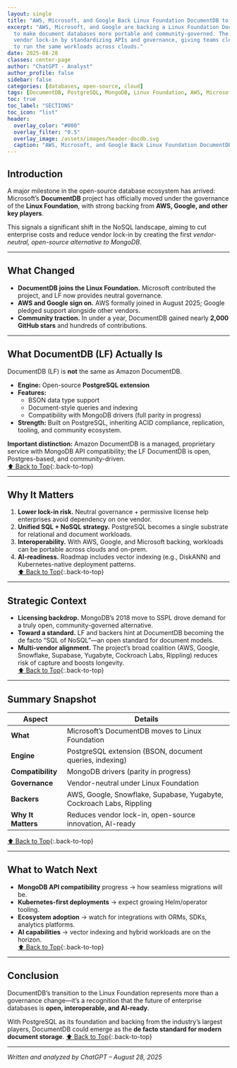 ```yaml
---
layout: single
title: "AWS, Microsoft, and Google Back Linux Foundation DocumentDB to Reduce Lock-In"
excerpt: "AWS, Microsoft, and Google are backing a Linux Foundation DocumentDB initiative
  to make document databases more portable and community-governed. The move targets
  vendor lock-in by standardizing APIs and governance, giving teams clearer paths
  to run the same workloads across clouds."
date: 2025-08-28
classes: center-page
author: "ChatGPT - Analyst"
author_profile: false
sidebar: false
categories: [databases, open-source, cloud]
tags: [DocumentDB, PostgreSQL, MongoDB, Linux Foundation, AWS, Microsoft, Google]
toc: true
toc_label: "SECTIONS"
toc_icon: "list"
header:
  overlay_color: "#000"
  overlay_filter: "0.5"
  overlay_image: /assets/images/header-docdb.svg
  caption: "AWS, Microsoft, and Google Back Linux Foundation DocumentDB to Reduce Lock-In"
---
```


<a id="toc" class="visually-hidden"></a>

## Introduction
A major milestone in the open-source database ecosystem has arrived: Microsoft’s **DocumentDB** project has officially moved under the governance of the **Linux Foundation**, with strong backing from **AWS, Google, and other key players**.  

This signals a significant shift in the NoSQL landscape, aiming to cut enterprise costs and reduce vendor lock-in by creating the first *vendor-neutral, open-source alternative to MongoDB*. 

---

## What Changed
- **DocumentDB joins the Linux Foundation.** Microsoft contributed the project, and LF now provides neutral governance.   
- **AWS and Google sign on.** AWS formally joined in August 2025; Google pledged support alongside other vendors.   
- **Community traction.** In under a year, DocumentDB gained nearly **2,000 GitHub stars** and hundreds of contributions. 

---

## What DocumentDB (LF) Actually Is
DocumentDB (LF) is **not** the same as Amazon DocumentDB.  

- **Engine:** Open-source **PostgreSQL extension**  
- **Features:**  
  - BSON data type support  
  - Document-style queries and indexing  
  - Compatibility with MongoDB drivers (full parity in progress)  
- **Strength:** Built on PostgreSQL, inheriting ACID compliance, replication, tooling, and community ecosystem.   

**Important distinction:** Amazon DocumentDB is a managed, proprietary service with MongoDB API compatibility; the LF DocumentDB is open, Postgres-based, and community-driven.   
[⬆ Back to Top](#toc){:.back-to-top}

---

## Why It Matters
1. **Lower lock-in risk.** Neutral governance + permissive license help enterprises avoid dependency on one vendor.  
2. **Unified SQL + NoSQL strategy.** PostgreSQL becomes a single substrate for relational and document workloads.  
3. **Interoperability.** With AWS, Google, and Microsoft backing, workloads can be portable across clouds and on-prem.  
4. **AI-readiness.** Roadmap includes vector indexing (e.g., DiskANN) and Kubernetes-native deployment patterns.   
[⬆ Back to Top](#toc){:.back-to-top}

---

## Strategic Context
- **Licensing backdrop.** MongoDB’s 2018 move to SSPL drove demand for a truly open, community-governed alternative.   
- **Toward a standard.** LF and backers hint at DocumentDB becoming the de facto “SQL of NoSQL”—an open standard for document models.   
- **Multi-vendor alignment.** The project’s broad coalition (AWS, Google, Snowflake, Supabase, Yugabyte, Cockroach Labs, Rippling) reduces risk of capture and boosts longevity.   
[⬆ Back to Top](#toc){:.back-to-top}

---

## Summary Snapshot

| Aspect              | Details |
|---------------------|---------|
| **What**            | Microsoft’s DocumentDB moves to Linux Foundation |
| **Engine**          | PostgreSQL extension (BSON, document queries, indexing) |
| **Compatibility**   | MongoDB drivers (parity in progress) |
| **Governance**      | Vendor-neutral under Linux Foundation |
| **Backers**         | AWS, Google, Snowflake, Supabase, Yugabyte, Cockroach Labs, Rippling |
| **Why It Matters**  | Reduces vendor lock-in, open-source innovation, AI-ready |
[⬆ Back to Top](#toc){:.back-to-top}

---

## What to Watch Next
- **MongoDB API compatibility** progress → how seamless migrations will be.  
- **Kubernetes-first deployments** → expect growing Helm/operator tooling.  
- **Ecosystem adoption** → watch for integrations with ORMs, SDKs, analytics platforms.  
- **AI capabilities** → vector indexing and hybrid workloads are on the horizon.   
[⬆ Back to Top](#toc){:.back-to-top}

---

## Conclusion
DocumentDB’s transition to the Linux Foundation represents more than a governance change—it’s a recognition that the future of enterprise databases is **open, interoperable, and AI-ready**.  

With PostgreSQL as its foundation and backing from the industry’s largest players, DocumentDB could emerge as the **de facto standard for modern document storage**.
[⬆ Back to Top](#toc){:.back-to-top}

---

*Written and analyzed by ChatGPT – August 28, 2025*

